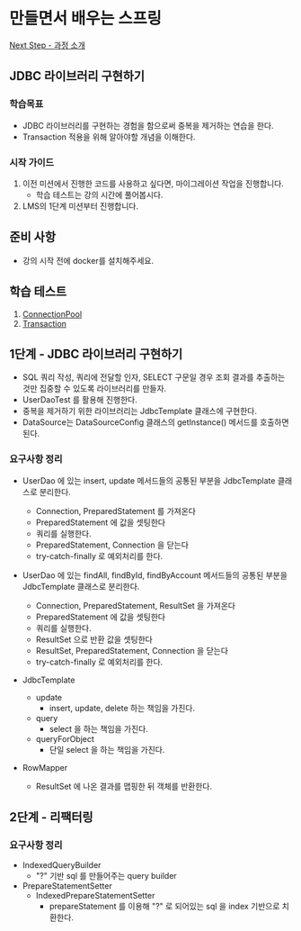 # 만들면서 배우는 스프링

[Next Step - 과정 소개](https://edu.nextstep.camp/c/4YUvqn9V)

## JDBC 라이브러리 구현하기

### 학습목표

- JDBC 라이브러리를 구현하는 경험을 함으로써 중복을 제거하는 연습을 한다.
- Transaction 적용을 위해 알아야할 개념을 이해한다.

### 시작 가이드

1. 이전 미션에서 진행한 코드를 사용하고 싶다면, 마이그레이션 작업을 진행합니다.
    - 학습 테스트는 강의 시간에 풀어봅시다.
2. LMS의 1단계 미션부터 진행합니다.

## 준비 사항

- 강의 시작 전에 docker를 설치해주세요.

## 학습 테스트

1. [ConnectionPool](study/src/test/java/connectionpool)
2. [Transaction](study/src/test/java/transaction)

## 1단계 - JDBC 라이브러리 구현하기

- SQL 쿼리 작성, 쿼리에 전달할 인자, SELECT 구문일 경우 조회 결과를 추출하는 것만 집중할 수 있도록 라이브러리를 만들자.
- UserDaoTest 를 활용해 진행한다.
- 중복을 제거하기 위한 라이브러리는 JdbcTemplate 클래스에 구현한다.
- DataSource는 DataSourceConfig 클래스의 getInstance() 메서드를 호출하면 된다.

### 요구사항 정리

- UserDao 에 있는 insert, update 메서드들의 공통된 부분을 JdbcTemplate 클래스로 분리한다.
    - Connection, PreparedStatement 를 가져온다
    - PreparedStatement 에 값을 셋팅한다
    - 쿼리를 실행한다.
    - PreparedStatement, Connection 을 닫는다
    - try-catch-finally 로 예외처리를 한다.
- UserDao 에 있는 findAll, findById, findByAccount 메서드들의 공통된 부분을 JdbcTemplate 클래스로 분리한다.
    - Connection, PreparedStatement, ResultSet 을 가져온다
    - PreparedStatement 에 값을 셋팅한다
    - 쿼리를 실행한다.
    - ResultSet 으로 반환 값을 셋팅한다
    - ResultSet, PreparedStatement, Connection 을 닫는다
    - try-catch-finally 로 예외처리를 한다.

- JdbcTemplate
    - update
        - insert, update, delete 하는 책임을 가진다.
    - query
        - select 을 하는 책임을 가진다.
    - queryForObject
        - 단일 select 을 하는 책임을 가진다.
- RowMapper
    - ResultSet 에 나온 결과를 맵핑한 뒤 객체를 반환한다.

## 2단계 - 리팩터링

### 요구사항 정리

- IndexedQueryBuilder
  - "?" 기반 sql 를 만들어주는 query builder
- PrepareStatementSetter
  - IndexedPrepareStatementSetter
    - prepareStatement 를 이용해 "?" 로 되어있는 sql 을 index 기반으로 치환한다.
